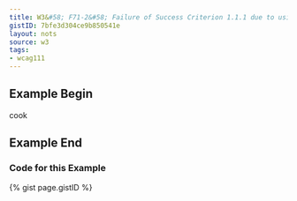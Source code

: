 ```yaml
---
title: W3&#58; F71-2&#58; Failure of Success Criterion 1.1.1 due to using text look-alikes to represent text without providing a text alternative
gistID: 7bfe3d304ce9b850541e
layout: nots
source: w3
tags:
- wcag111
---
```


<h2 aria-describedby="{{ page.gistID }}">Example Begin</h2>
<div class="rendered-not">
&#x03F2;&#x043E;&#x03BF;&#x006B;
</div> <!-- rendered-not -->

<h2 aria-describedby="{{ page.gistID }}">Example End</h2>

<h3 aria-describedby="{{ page.gistID }}">Code for this Example</h3>
{% gist page.gistID %}